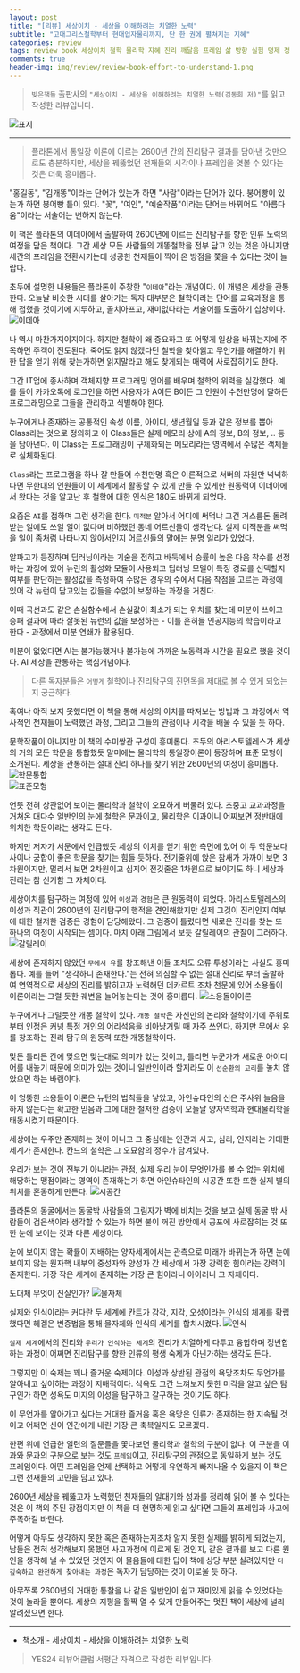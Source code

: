 ```yaml
---  
layout: post  
title: "[리뷰] 세상이치 - 세상을 이해하려는 치열한 노력"  
subtitle: "고대그리스철학부터 현대입자물리까지, 단 한 권에 펼쳐지는 지혜"  
categories: review  
tags: review book 세상이치 철학 물리학 지혜 진리 깨달음 프레임 삶 방향 실험 명제 정반합 상대성이론 양자 입자   
comments: true  
header-img: img/review/review-book-effort-to-understand-1.png
---  
```

  
> `빚은책들` 출판사의 `"세상이치 - 세상을 이해하려는 치열한 노력(김동희 저)"`를 읽고 작성한 리뷰입니다.  

![표지](https://theorydb.github.io/assets/img/review/review-book-effort-to-understand-1.png)  

---

> 플라톤에서 통일장 이론에 이르는 2600년 간의 진리탐구 결과를 담아낸 것만으로도 충분하지만, 세상을 꿰뚫었던 천재들의 시각이나 프레임을 엿볼 수 있다는 것은 더욱 흥미롭다.

"홍길동", "김개똥"이라는 단어가 있는가 하면 "사람"이라는 단어가 있다. 붕어빵이 있는가 하면 붕어빵 틀이 있다. "꽃", "여인", "예술작품"이라는 단어는 바뀌어도 "아름다움"이라는 서술어는 변하지 않는다. 

이 책은 플라톤의 이데아에서 출발하여 2600년에 이르는 진리탐구를 향한 인류 노력의 여정을 담은 책이다. 그간 세상 모든 사람들의 개똥철학을 전부 담고 있는 것은 아니지만 세간의 프레임을 전환시키는데 성공한 천재들이 찍어 온 방점을 쫓을 수 있다는 것이 놀랍다. 

초두에 설명한 내용들은 플라톤이 주창한 "`이데아`"라는 개념이다. 이 개념은 세상을 관통한다. 오늘날 비슷한 시대를 살아가는 독자 대부분은 철학이라는 단어를 교육과정을 통해 접했을 것이기에 지루하고, 골치아프고, 재미없다라는 서술어를 도출하기 십상이다.
![이데아](https://theorydb.github.io/assets/img/review/review-book-effort-to-understand-2.png)  

나 역시 마찬가지이지이다. 하지만 철학이 왜 중요하고 또 어떻게 일상을 바꿔는지에 주목하면 주객이 전도된다. 죽어도 읽지 않겠다던 철학을 찾아읽고 무언가를 해결하기 위한 답을 얻기 위해 찾는가하면 읽지말라고 해도 찾게되는 매력에 사로잡히기도 한다. 

그간 IT업에 종사하며 객체지향 프로그래밍 언어를 배우며 철학의 위력을 실감했다. 예를 들어 카카오톡에 로그인을 하면 사용자가 A이든 B이든 그 인원이 수천만명에 달하든 프로그래밍으로 그들을 관리하고 식별해야 한다. 

누구에게나 존재하는 공통적인 속성 이름, 아이디, 생년월일 등과 같은 정보를 뽑아 Class라는 것으로 정의하고 이 Class들은 실제 메모리 상에 A의 정보, B의 정보, .. 등을 담아낸다. 이 Class는 프로그래밍이 구체화되는 메모리라는 영역에서 수많은 객체들로 실체화된다. 

`Class`라는 프로그램을 하나 잘 만들어 수천만명 혹은 이론적으로 서버의 자원만 넉넉하다면 무한대의 인원들이 이 세계에서 활동할 수 있게 만들 수 있게한 원동력이 이데아에서 왔다는 것을 알고난 후 철학에 대한 인식은 180도 바뀌게 되었다. 

요즘은 `AI`를 접하며 그런 생각을 한다. `미적분` 알아서 어디에 써먹냐 그건 거스름돈 돌려받는 일에도 쓰일 일이 없다며 비하했던 동네 어르신들이 생각난다. 실제 미적분을 써먹을 일이 좀처럼 나타나지 않아서인지 어르신들의 말에는 분명 일리가 있었다. 

알파고가 등장하며 딥러닝이라는 기술을 접하고 바둑에서 승률이 높은 다음 착수를 선정하는 과정에 있어 뉴런의 활성화 모듈이 사용되고 딥러닝 모델이 특정 경로를 선택할지 여부를 판단하는 활성값을 측정하여 수많은 경우의 수에서 다음 착점을 고르는 과정에 있어 각 뉴런이 담고있는 값들을 수없이 보정하는 과정을 거친다. 

이때 곡선과도 같은 손실함수에서 손실값이 최소가 되는 위치를 찾는데 미분이 쓰이고 승패 결과에 따라 잘못된 뉴런의 값을 보정하는 - 이를 흔히들 인공지능의 학습이라고 한다 - 과정에서 미분 연쇄가 활용된다. 

미분이 없었다면 AI는 불가능했거나 불가능에 가까운 노동력과 시간을 필요로 했을 것이다. AI 세상을 관통하는 핵심개념이다. 

> 다른 독자분들은 `어떻게` 철학이나 진리탐구의 진면목을 제대로 볼 수 있게 되었는지 궁금하다. 

혹여나 아직 보지 못했다면 이 책을 통해 세상의 이치를 따져보는 방법과 그 과정에서 역사적인 천재들이 노력했던 과정, 그리고 그들의 관점이나 시각을 배울 수 있을 듯 하다.

문학작품이 아니지만 이 책의 수미쌍관 구성이 흥미롭다. 초두의 아리스토텔레스가 세상의 거의 모든 학문을 통합했듯 말미에는 물리학의 통일장이론이 등장하며 표준 모형이 소개된다. 세상을 관통하는 절대 진리 하나를 찾기 위한 2600년의 여정이 흥미롭다. 
![학문통합](https://theorydb.github.io/assets/img/review/review-book-effort-to-understand-3.png)  
![표준모형](https://theorydb.github.io/assets/img/review/review-book-effort-to-understand-9.png)  

언뜻 전혀 상관없어 보이는 물리학과 철학이 오묘하게 버물려 있다. 초중고 교과과정을 거쳐온 대다수 일반인의 눈에 철학은 문과이고, 물리학은 이과이니 어찌보면 정반대에 위치한 학문이라는 생각도 든다. 

하지만 저자가 서문에서 언급했듯 세상의 이치를 얻기 위한 측면에 있어 이 두 학문보다 사이나 궁합이 좋은 학문을 찾기는 힘들 듯하다. 전기줄위에 앉은 참새가 가까이 보면 3차원이지만, 멀리서 보면 2차원이고 심지어 전깃줄은 1차원으로 보이기도 하니 세상과 진리는 참 신기함 그 자체이다.

세상이치를 탐구하는 여정에 있어 `이성`과 `경험`은 큰 원동력이 되었다. 아리스토텔레스의 이성과 직관이 2600년의 진리탐구의 행적을 견인해왔지만 실제 그것이 진리인지 여부에 대한 철저한 검증은 경험이 담당해왔다. 그 검증이 틀렸다면 새로운 진리를 찾는 또 하나의 여정이 시작되는 셈이다. 마치 아래 그림에서 보듯 갈릴레이의 관찰이 그러하다.
![갈릴레이](https://theorydb.github.io/assets/img/review/review-book-effort-to-understand-4.png)  

세상에 존재하지 않았던 `무에서 유`를 창조해낸 이들 조차도 오류 투성이라는 사실도 흥미롭다. 예를 들어 "생각하니 존재한다."는 전혀 의심할 수 없는 절대 진리로 부터 출발하여 연역적으로 세상의 진리를 밝히고자 노력해던 데카르트 조차 천문에 있어 소용돌이 이론이라는 그럴 듯한 궤변을 늘어놓는다는 것이 흥미롭다. 
![소용돌이이론](https://theorydb.github.io/assets/img/review/review-book-effort-to-understand-5.png)  

누구에게나 그럴듯한 개똥 철학이 있다. `개똥 철학`은 자신만의 논리와 철학이기에 주위로부터 인정은 커녕 특정 개인의 어리석음을 비아냥거릴 때 자주 쓰인다. 하지만 무에서 유를 창조하는 진리 탐구의 원동력 또한 개똥철학이다. 

맞든 틀리든 간에 맞으면 맞는대로 의미가 있는 것이고, 틀리면 누군가가 새로운 아이디어를 내놓기 때문에 의미가 있는 것이니 일반인이라 할지라도 이 `선순환의 고리`를 놓치 않았으면 하는 바램이다. 

이 엉뚱한 소용돌이 이론은 뉴턴의 법칙들을 낳았고, 아인슈타인의 신은 주사위 놀음을 하지 않는다는 확고한 믿음과 그에 대한 철저한 검증이 오늘날 양자역학과 현대물리학을 태동시켰기 때문이다. 

세상에는 우주만 존재하는 것이 아니고 그 중심에는 인간과 사고, 심리, 인지라는 거대한 세계가 존재한다. 칸드의 철학은 그 오묘함의 정수가 담겨있다. 

우리가 보는 것이 전부가 아니라는 관점, 실제 우리 눈이 무엇인가를 볼 수 없는 위치에 해당하는 맹점이라는 영역이 존재하는가 하면 아인슈타인의 시공간 또한 또한 실제 별의 위치를 혼동하게 만든다. 
![시공간](https://theorydb.github.io/assets/img/review/review-book-effort-to-understand-8.png)  

플라톤의 동굴에서는 동굴밖 사람들의 그림자가 벽에 비치는 것을 보고 실제 동굴 밖 사람들이 검은색이라 생각할 수 있는가 하면 불이 꺼진 방안에서 공포에 사로잡히는 것 또한 눈에 보이는 것과 다른 세상이다. 

눈에 보이지 않는 확률이 지배하는 양자세계에서는 관측으로 미래가 바뀌는가 하면 눈에 보이지 않는 원자핵 내부의 중성자와 양성자 간 세상에서 가장 강력한 힘이라는 강력이 존재한다. 가장 작은 세계에 존재하는 가장 큰 힘이라니 아이러니 그 자체이다.

도대체 무엇이 진실인가? 
![물자체](https://theorydb.github.io/assets/img/review/review-book-effort-to-understand-6.png)  

실제와 인식이라는 커다란 두 세계에 칸트가 감각, 지각, 오성이라는 인식의 체계를 확립했다면 헤겔은 변증법을 통해 물자체와 인식의 세계를 합치시켰다. 
![인식](https://theorydb.github.io/assets/img/review/review-book-effort-to-understand-7.png)  

`실제 세계`에서의 진리와 `우리가 인식하는 세계`의 진리가 치열하게 다투고 융합하며 정반합하는 과정이 어쩌면 진리탐구를 향한 인류의 평생 숙제가 아닌가하는 생각도 든다.

그렇지만 이 숙제는 꽤나 즐거운 숙제이다. 이성과 상반된 관점의 욕망조차도 무언가를 알아내고 싶어하는 과정이 지배적이다. 식욕도 그간 느껴보지 못한 미각을 알고 싶은 탐구인가 하면 성욕도 미지의 이성을 탐구하고 갈구하는 것이기도 하다. 

이 무언가를 알아가고 싶다는 거대한 즐거움 혹은 욕망은 인류가 존재하는 한 지속될 것이고 어쩌면 신이 인간에게 내린 가장 큰 축복일지도 모르겠다.

한편 위에 언급한 일련의 질문들을 쫓다보면 물리학과 철학의 구분이 없다. 이 구분을 이과와 문과의 구분으로 보는 것도 `프레임`이고, 진리탐구의 관점으로 동일하게 보는 것도 프레임이다. 어떤 프레임을 언제 선택하고 어떻게 유연하게 빠져나올 수 있을지 이 책은 그런 천재들의 고민을 담고 있다. 

2600년 세상을 꿰뚫고자 노력했던 천재들의 일대기와 성과를 정리해 읽어 볼 수 있다는 것은 이 책의 주된 장점이지만 이 책을 더 현명하게 읽고 싶다면 그들의 프레임과 사고에 주목하길 바란다. 

어떻게 아무도 생각하지 못한 혹은 존재하는지조차 알지 못한 실제를 밝히게 되었는지, 남들은 전혀 생각해보지 못했던 사고과정에 이르게 된 것인지, 같은 결과를 보고 다른 원인을 생각해 낼 수 있었던 것인지 이 물음들에 대한 답이 책에 상당 부분 실려있지만 `더 깊숙하고 완전하게 찾아내는 과정`은 독자가 담당하는 것이 이로울 듯 하다. 

아무쪼록 2600년의 거대한 통찰을 나 같은 일반인이 쉽고 재미있게 읽을 수 있었다는 것이 놀라울 뿐이다. 세상의 지평을 활짝 열 수 있게 만들어주는 멋진 책이 세상에 널리 알려졌으면 한다. 

---

* [책소개 - 세상이치 - 세상을 이해하려는 치열한 노력](http://www.yes24.com/Product/Goods/112363364)

> YES24 리뷰어클럽 서평단 자격으로 작성한 리뷰입니다.